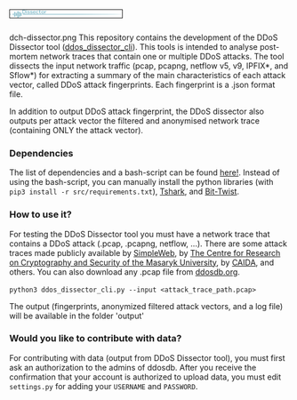  # <img src="https://github.com/ddos-clearing-house/dddosdb-in-a-box/blob/master/imgs/dch-dissector.png" width="40%" height="20%"  border=1>
dch-dissector.png
This repository contains the development of the DDoS Dissector tool ([ddos_dissector_cli](https://github.com/jjsantanna/ddosdb/blob/master/src/ddos_dissector_cli.py)). This tools is intended to analyse post-mortem network traces that contain one or multiple DDoS attacks. The tool dissects the input network traffic (pcap, pcapng, netflow v5, v9, IPFIX\*, and Sflow\*) for extracting a summary of the main characteristics of each attack vector, called DDoS attack fingerprints. Each fingerprint is a .json format file. 

In addition to output DDoS attack fingerprint, the DDoS dissector also outputs per attack vector the filtered and anonymised network trace (containing ONLY the attack vector).

### Dependencies 
The list of dependencies and a bash-script can be found [here!](https://github.com/jjsantanna/ddosdb/blob/master/src/install_dependencies.sh). Instead of using the bash-script, you can manually install the python libraries (with `pip3 install -r src/requirements.txt`), [Tshark](https://www.wireshark.org/download.html), and [Bit-Twist](https://sourceforge.net/projects/bittwist).

### How to use it?
For testing the DDoS Dissector tool you must have a network trace that contains a DDoS attack (.pcap, .pcapng, netflow, ...). There are some attack traces made publicly available by [SimpleWeb](https://www.simpleweb.org/wiki/index.php/Traces#Booters_-_An_analysis_of_DDoS-as-a-Service_Attacks), by [The Centre for Research on Cryptography and Security of the Masaryk University](https://github.com/crocs-muni/ddos-vault/blob/master/DDoSaaSTraces),  by [CAIDA](https://www.caida.org/data/passive/ddos-20070804_dataset.xml), and others. You can also download any .pcap file from [ddosdb.org](http://ddosdb.org).

`python3 ddos_dissector_cli.py --input <attack_trace_path.pcap>`

The output (fingerprints, anonymized filtered attack vectors, and a log file) will be available in the folder 'output'

### Would you like to contribute with data?
For contributing with data (output from DDoS Dissector tool), you must first ask an authorization to the admins of ddosdb. After you receive the confirmation that your account is authorized to upload data, you must edit `settings.py` for adding your `USERNAME` and `PASSWORD`.
